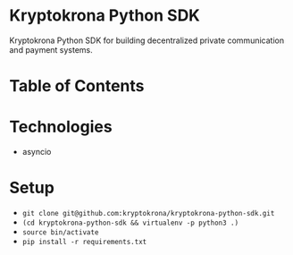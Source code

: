 # Kryptokrona Python SDK
Kryptokrona Python SDK for building decentralized private communication and payment systems.

# Table of Contents

# Technologies

- asyncio

# Setup

- `git clone git@github.com:kryptokrona/kryptokrona-python-sdk.git`
- `(cd kryptokrona-python-sdk && virtualenv -p python3 .)`
- `source bin/activate`
- `pip install -r requirements.txt`
